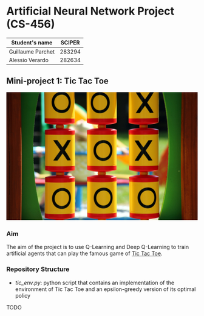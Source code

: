 # Artificial Neural Network Project (CS-456)

| Student's name | SCIPER |
| -------------- | ------ |
| Guillaume Parchet | 283294 |
| Alessio Verardo | 282634 |

## Mini-project 1: Tic Tac Toe

<p align="center">

<img src="img/tictactoe_img.jpg" width="600" >
                                           
</p>

### Aim

The aim of the project is to use Q-Learning and Deep Q-Learning to train artificial agents that can play the famous game of [Tic Tac Toe](https://en.wikipedia.org/wiki/Tic-tac-toe).

### Repository Structure

 - *tic_env.py*:    python script that contains an implementation of the environment of Tic Tac Toe and an epsilon-greedy version of its optimal policy

TODO



